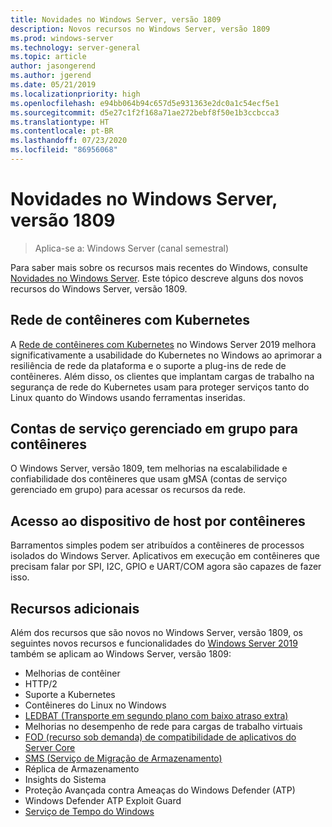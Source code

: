 ```yaml
---
title: Novidades no Windows Server, versão 1809
description: Novos recursos no Windows Server, versão 1809
ms.prod: windows-server
ms.technology: server-general
ms.topic: article
author: jasongerend
ms.author: jgerend
ms.date: 05/21/2019
ms.localizationpriority: high
ms.openlocfilehash: e94bb064b94c657d5e931363e2dc0a1c54ecf5e1
ms.sourcegitcommit: d5e27c1f2f168a71ae272bebf8f50e1b3ccbcca3
ms.translationtype: HT
ms.contentlocale: pt-BR
ms.lasthandoff: 07/23/2020
ms.locfileid: "86956068"
---
```

# <a name="whats-new-in-windows-server-version-1809"></a>Novidades no Windows Server, versão 1809

>Aplica-se a: Windows Server (canal semestral)

Para saber mais sobre os recursos mais recentes do Windows, consulte [Novidades no Windows Server](whats-new-in-windows-server.md). Este tópico descreve alguns dos novos recursos do Windows Server, versão 1809.

## <a name="container-networking-with-kubernetes"></a>Rede de contêineres com Kubernetes

A [Rede de contêineres com Kubernetes](../networking/sdn/technologies/containers/container-networking-overview.md) no Windows Server 2019 melhora significativamente a usabilidade do Kubernetes no Windows ao aprimorar a resiliência de rede da plataforma e o suporte a plug-ins de rede de contêineres. Além disso, os clientes que implantam cargas de trabalho na segurança de rede do Kubernetes usam para proteger serviços tanto do Linux quanto do Windows usando ferramentas inseridas.

## <a name="group-managed-service-accounts-for-containers"></a>Contas de serviço gerenciado em grupo para contêineres

O Windows Server, versão 1809, tem melhorias na escalabilidade e confiabilidade dos contêineres que usam gMSA (contas de serviço gerenciado em grupo) para acessar os recursos da rede. 

## <a name="host-device-access-for-containers"></a>Acesso ao dispositivo de host por contêineres

Barramentos simples podem ser atribuídos a contêineres de processos isolados do Windows Server. Aplicativos em execução em contêineres que precisam falar por SPI, I2C, GPIO e UART/COM agora são capazes de fazer isso.

## <a name="additional-features"></a>Recursos adicionais
Além dos recursos que são novos no Windows Server, versão 1809, os seguintes novos recursos e funcionalidades do [Windows Server 2019](../get-started-19/get-started-19.md) também se aplicam ao Windows Server, versão 1809:

* Melhorias de contêiner
* HTTP/2
* Suporte a Kubernetes
* Contêineres do Linux no Windows
* [LEDBAT (Transporte em segundo plano com baixo atraso extra)](https://techcommunity.microsoft.com/t5/networking-blog/bg-p/NetworkingBlog)
* Melhorias no desempenho de rede para cargas de trabalho virtuais
* [FOD (recurso sob demanda) de compatibilidade de aplicativos do Server Core](../get-started-19/install-fod-19.md)
* [SMS (Serviço de Migração de Armazenamento)](../storage/whats-new-in-storage.md#storage-spaces-direct)
* Réplica de Armazenamento
* Insights do Sistema 
* Proteção Avançada contra Ameaças do Windows Defender (ATP)
* Windows Defender ATP Exploit Guard
* [Serviço de Tempo do Windows](../networking/windows-time-service/insider-preview.md)
